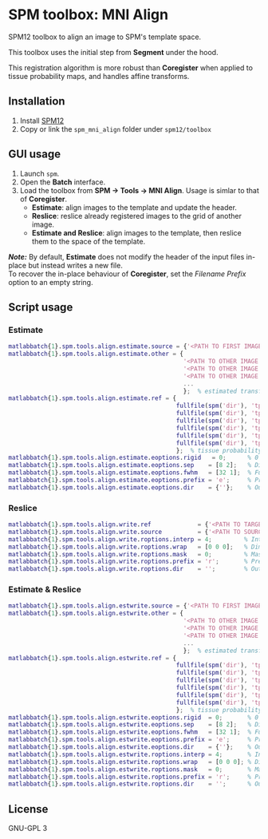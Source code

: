 # SPM toolbox: MNI Align

SPM12 toolbox to align an image to SPM's template space.

This toolbox uses the initial step from **Segment** under the hood. 

This registration algorithm is more robust than **Coregister** when applied to tissue probability maps, and handles affine transforms.

## Installation

1. Install [SPM12](https://www.fil.ion.ucl.ac.uk/spm/)
2. Copy or link the `spm_mni_align` folder under `spm12/toolbox`

## GUI usage

1. Launch `spm`.
2. Open the **Batch** interface.
3. Load the toolbox from **SPM -> Tools -> MNI Align**. Usage is simlar to that of **Coregister**.
    - **Estimate**: align images to the template and update the header.
    - **Reslice**: reslice already registered images to the grid of another image.
    - **Estimate and Reslice**: align images to the template, then reslice them to the space of the template.

**_Note:_**
By default, **Estimate** does not modify the header of the input files in-place but instead writes a new file. <br/>
To recover the in-place behaviour of **Coregister**, set the *Filename Prefix* option to an empty string.

## Script usage

### Estimate

```matlab
matlabbatch{1}.spm.tools.align.estimate.source = {'<PATH TO FIRST IMAGE>'};  % image used in registration
matlabbatch{1}.spm.tools.align.estimate.other = {
                                                 '<PATH TO OTHER IMAGE 1>'
                                                 '<PATH TO OTHER IMAGE 2>'
                                                 '<PATH TO OTHER IMAGE 3>'
                                                 ...
                                                 };  % estimated transform is applied to these images too
matlabbatch{1}.spm.tools.align.estimate.ref = {
                                               fullfile(spm('dir'), 'tpm', 'TPM.nii,1')
                                               fullfile(spm('dir'), 'tpm', 'TPM.nii,2')
                                               fullfile(spm('dir'), 'tpm', 'TPM.nii,3')
                                               fullfile(spm('dir'), 'tpm', 'TPM.nii,4')
                                               fullfile(spm('dir'), 'tpm', 'TPM.nii,5')
                                               fullfile(spm('dir'), 'tpm', 'TPM.nii,6')
                                               };  % tissue probability map defining the template space
matlabbatch{1}.spm.tools.align.estimate.eoptions.rigid   = 0;      % 0 = affine, 1 = rigid
matlabbatch{1}.spm.tools.align.estimate.eoptions.sep    = [8 2];   % Distance between sampled points in mm
matlabbatch{1}.spm.tools.align.estimate.eoptions.fwhm   = [32 1];  % Fudge factor in mm (higher = stiff)
matlabbatch{1}.spm.tools.align.estimate.eoptions.prefix = 'e';     % Prefix of the output image
matlabbatch{1}.spm.tools.align.estimate.eoptions.dir    = {''};    % Output folder. Empty '' = same as input
```

### Reslice

```matlab
matlabbatch{1}.spm.tools.align.write.ref             = {'<PATH TO TARGET IMAGE>'};  % defines the resliced space
matlabbatch{1}.spm.tools.align.write.source          = {'<PATH TO SOURCE IMAGE>'};  % image to reslice
matlabbatch{1}.spm.tools.align.write.roptions.interp = 4;         % Interpolation order
matlabbatch{1}.spm.tools.align.write.roptions.wrap   = [0 0 0];   % Dimensions with circulant boundaries 
matlabbatch{1}.spm.tools.align.write.roptions.mask   = 0;         % Mask out voxels where at least one image is out-of-bounds
matlabbatch{1}.spm.tools.align.write.roptions.prefix = 'r';       % Prefix of the output image
matlabbatch{1}.spm.tools.align.write.roptions.dir    = '';        % Output folder. Empty '' = same as input

```

### Estimate & Reslice

```matlab
matlabbatch{1}.spm.tools.align.estwrite.source = {'<PATH TO FIRST IMAGE>'};  % image used in registration
matlabbatch{1}.spm.tools.align.estwrite.other = {
                                                 '<PATH TO OTHER IMAGE 1>'
                                                 '<PATH TO OTHER IMAGE 2>'
                                                 '<PATH TO OTHER IMAGE 3>'
                                                 ...
                                                 };  % estimated transform is applied to these images too
matlabbatch{1}.spm.tools.align.estwrite.ref = {
                                               fullfile(spm('dir'), 'tpm', 'TPM.nii,1')
                                               fullfile(spm('dir'), 'tpm', 'TPM.nii,2')
                                               fullfile(spm('dir'), 'tpm', 'TPM.nii,3')
                                               fullfile(spm('dir'), 'tpm', 'TPM.nii,4')
                                               fullfile(spm('dir'), 'tpm', 'TPM.nii,5')
                                               fullfile(spm('dir'), 'tpm', 'TPM.nii,6')
                                               };  % tissue probability map defining the template space
matlabbatch{1}.spm.tools.align.estwrite.eoptions.rigid  = 0;       % 0 = affine, 1 = rigid
matlabbatch{1}.spm.tools.align.estwrite.eoptions.sep    = [8 2];   % Distance between sampled points in mm
matlabbatch{1}.spm.tools.align.estwrite.eoptions.fwhm   = [32 1];  % Fudge factor in mm (higher = stiff)
matlabbatch{1}.spm.tools.align.estwrite.eoptions.prefix = 'e';     % Prefix of the output estimated image
matlabbatch{1}.spm.tools.align.estwrite.eoptions.dir    = {''};    % Output folder (estimate). Empty '' = same as input
matlabbatch{1}.spm.tools.align.estwrite.roptions.interp = 4;       % Interpolation order
matlabbatch{1}.spm.tools.align.estwrite.roptions.wrap   = [0 0 0]; % Dimensions with circulant boundaries 
matlabbatch{1}.spm.tools.align.estwrite.roptions.mask   = 0;       % Mask out voxels where at least one image is out-of-bounds
matlabbatch{1}.spm.tools.align.estwrite.roptions.prefix = 'r';     % Prefix of the output resliced image
matlabbatch{1}.spm.tools.align.estwrite.roptions.dir    = '';      % Output folder (reslice). Empty '' = same as input
```

## License

GNU-GPL 3

